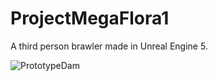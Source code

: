# ProjectMegaFlora1

A third person brawler made in Unreal Engine 5.

![PrototypeDam](ReadmeImages/PrototypeScreenshot1.png)
